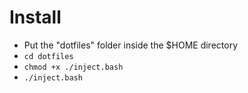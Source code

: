 # Install
- Put the "dotfiles" folder inside the $HOME directory
- `cd dotfiles`
- `chmod +x ./inject.bash`
- `./inject.bash`
